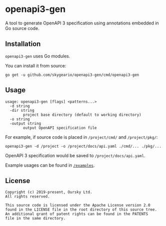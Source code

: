 openapi3-gen
============

A tool to generate OpenAPI 3 specification using annotations embedded in Go
source code.

Installation
------------
`openapi3-gen` uses Go modules.

You can install it from source:
```
go get -u github.com/skygeario/openapi3-gen/cmd/openapi3-gen
```

Usage
-----
```
usage: openapi3-gen [flags] <patterns...>
  -d string
  -dir string
        project base directory (default to working directory)
  -o string
  -output string
        output OpenAPI specification file
```

For example, if source code is placed in `/project/cmd/` and `/project/pkg/`:
```
openapi3-gen -d /project -o /project/docs/api.yaml ./cmd/... ./pkg/...
```
OpenAPI 3 specification would be saved to `/project/docs/api.yaml`.

Example usages can be found in [`/examples`](./examples).

License
-------
```
Copyright (c) 2019-present, Oursky Ltd.
All rights reserved.

This source code is licensed under the Apache License version 2.0
found in the LICENSE file in the root directory of this source tree.
An additional grant of patent rights can be found in the PATENTS
file in the same directory.
```
